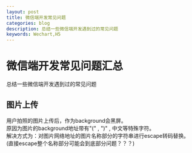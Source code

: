 ```yaml
---
layout: post
title: 微信端开发常见问题
categories: blog
description: 总结一些微信端开发遇到过的常见问题
keywords: Wechart,H5 
---
```


微信端开发常见问题汇总
======
总结一些微信端开发遇到过的常见问题

图片上传
----
用户拍照的图片上传后，作为background会黑屏。     
原因为图片的background地址带有"(" , ")" , 中文等特殊字符。    
解决方式为：对图片网络地址的图片名称部分的字符串进行escape转码替换。       
(直接escape整个名称部分可能会到底部分问题？？？)